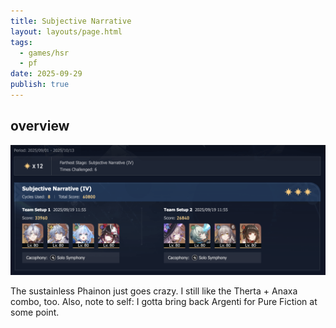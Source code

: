 ```yaml
---
title: Subjective Narrative
layout: layouts/page.html
tags:
  - games/hsr
  - pf
date: 2025-09-29
publish: true
---
```

## overview
![Pure Fiction](./photos/09-25_pf.png)

The sustainless Phainon just goes crazy. I still like the Therta + Anaxa combo, too. Also, note to self: I gotta bring back Argenti for Pure Fiction at some point.